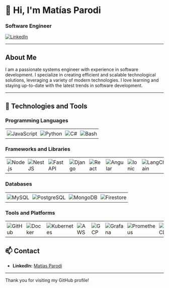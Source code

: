 # 👋 Hi, I'm Matías Parodi

### Software Engineer

[![LinkedIn](https://img.shields.io/badge/LinkedIn-0077B5?style=for-the-badge&logo=linkedin&logoColor=white)](https://www.linkedin.com/in/matiasparodi/)

---

## About Me

I am a passionate systems engineer with experience in software development. I specialize in creating efficient and scalable technological solutions, leveraging a variety of modern technologies. I love learning and staying up-to-date with the latest trends in software development.

---

## 🚀 Technologies and Tools

### Programming Languages
<table style="border: none;">
  <tr>
    <td style="border: none; padding: 5px;"><img src="https://img.shields.io/badge/JavaScript-F7DF1E?style=for-the-badge&logo=javascript&logoColor=black" alt="JavaScript"></td>
    <td style="border: none; padding: 5px;"><img src="https://img.shields.io/badge/Python-3776AB?style=for-the-badge&logo=python&logoColor=white" alt="Python"></td>
    <td style="border: none; padding: 5px;"><img src="https://img.shields.io/badge/C%23-239120?style=for-the-badge&logo=c-sharp&logoColor=white" alt="C#"></td>
    <td style="border: none; padding: 5px;"><img src="https://img.shields.io/badge/Bash-4EAA25?style=for-the-badge&logo=gnubash&logoColor=white" alt="Bash"></td>
  </tr>
</table>

### Frameworks and Libraries
<table style="border: none;">
  <tr>
    <td style="border: none; padding: 5px;"><img src="https://img.shields.io/badge/Node.js-339933?style=for-the-badge&logo=nodedotjs&logoColor=white" alt="Node.js"></td>
    <td style="border: none; padding: 5px;"><img src="https://img.shields.io/badge/NestJS-E0234E?style=for-the-badge&logo=nestjs&logoColor=white" alt="NestJS"></td>
    <td style="border: none; padding: 5px;"><img src="https://img.shields.io/badge/FastAPI-009688?style=for-the-badge&logo=fastapi&logoColor=white" alt="FastAPI"></td>
    <td style="border: none; padding: 5px;"><img src="https://img.shields.io/badge/Django-092E20?style=for-the-badge&logo=django&logoColor=white" alt="Django"></td>
    <td style="border: none; padding: 5px;"><img src="https://img.shields.io/badge/React-61DAFB?style=for-the-badge&logo=react&logoColor=black" alt="React"></td>
    <td style="border: none; padding: 5px;"><img src="https://img.shields.io/badge/Angular-DD0031?style=for-the-badge&logo=angular&logoColor=white" alt="Angular"></td>
    <td style="border: none; padding: 5px;"><img src="https://img.shields.io/badge/Ionic-3880FF?style=for-the-badge&logo=ionic&logoColor=white" alt="Ionic"></td>
    <td style="border: none; padding: 5px;"><img src="https://img.shields.io/badge/LangChain-00FF00?style=for-the-badge&logo=chain&logoColor=black" alt="LangChain"></td>
  </tr>
</table>

### Databases
<table style="border: none;">
  <tr>
    <td style="border: none; padding: 5px;"><img src="https://img.shields.io/badge/MySQL-4479A1?style=for-the-badge&logo=mysql&logoColor=white" alt="MySQL"></td>
    <td style="border: none; padding: 5px;"><img src="https://img.shields.io/badge/PostgreSQL-336791?style=for-the-badge&logo=postgresql&logoColor=white" alt="PostgreSQL"></td>
    <td style="border: none; padding: 5px;"><img src="https://img.shields.io/badge/MongoDB-47A248?style=for-the-badge&logo=mongodb&logoColor=white" alt="MongoDB"></td>
    <td style="border: none; padding: 5px;"><img src="https://img.shields.io/badge/Firestore-FFCA28?style=for-the-badge&logo=firebase&logoColor=black" alt="Firestore"></td>
  </tr>
</table>

### Tools and Platforms
<table style="border: none;">
  <tr>
    <td style="border: none; padding: 5px;"><img src="https://img.shields.io/badge/GitHub-181717?style=for-the-badge&logo=github&logoColor=white" alt="GitHub"></td>
    <td style="border: none; padding: 5px;"><img src="https://img.shields.io/badge/Docker-2496ED?style=for-the-badge&logo=docker&logoColor=white" alt="Docker"></td>
    <td style="border: none; padding: 5px;"><img src="https://img.shields.io/badge/Kubernetes-326CE5?style=for-the-badge&logo=kubernetes&logoColor=white" alt="Kubernetes"></td>
    <td style="border: none; padding: 5px;"><img src="https://img.shields.io/badge/AWS-232F3E?style=for-the-badge&logo=amazon-aws&logoColor=white" alt="AWS"></td>
    <td style="border: none; padding: 5px;"><img src="https://img.shields.io/badge/GCP-4285F4?style=for-the-badge&logo=googlecloud&logoColor=white" alt="GCP"></td>
    <td style="border: none; padding: 5px;"><img src="https://img.shields.io/badge/Grafana-F46800?style=for-the-badge&logo=grafana&logoColor=white" alt="Grafana"></td>
    <td style="border: none; padding: 5px;"><img src="https://img.shields.io/badge/Prometheus-E6522C?style=for-the-badge&logo=prometheus&logoColor=white" alt="Prometheus"></td>
    <td style="border: none; padding: 5px;"><img src="https://img.shields.io/badge/CI%2FCD-00427E?style=for-the-badge&logo=continuousintegration&logoColor=white" alt="CI/CD"></td>
  </tr>
</table>




## 📫 Contact

- **LinkedIn:** [Matías Parodi](https://www.linkedin.com/in/matiasparodi/)

---

Thank you for visiting my GitHub profile!
